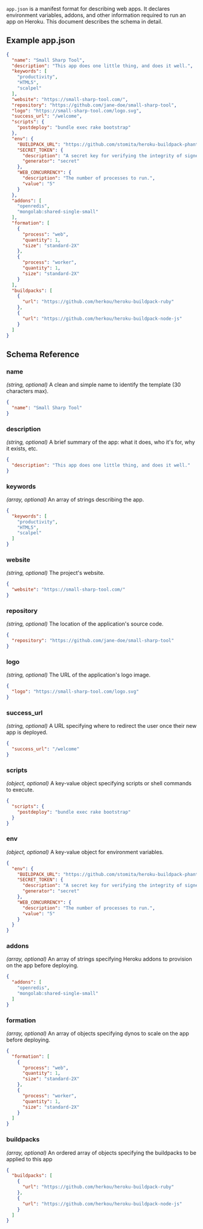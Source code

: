 `app.json` is a manifest format for describing web apps. It declares environment
variables, addons, and other information required to run an app on Heroku. This
document describes the schema in detail.

## Example app.json

```json
{
  "name": "Small Sharp Tool",
  "description": "This app does one little thing, and does it well.",
  "keywords": [
    "productivity",
    "HTML5",
    "scalpel"
  ],
  "website": "https://small-sharp-tool.com/",
  "repository": "https://github.com/jane-doe/small-sharp-tool",
  "logo": "https://small-sharp-tool.com/logo.svg",
  "success_url": "/welcome",
  "scripts": {
    "postdeploy": "bundle exec rake bootstrap"
  },
  "env": {
    "BUILDPACK_URL": "https://github.com/stomita/heroku-buildpack-phantomjs",
    "SECRET_TOKEN": {
      "description": "A secret key for verifying the integrity of signed cookies.",
      "generator": "secret"
    },
    "WEB_CONCURRENCY": {
      "description": "The number of processes to run.",
      "value": "5"
    }
  },
  "addons": [
    "openredis",
    "mongolab:shared-single-small"
  ],
  "formation": [
    {
      "process": "web",
      "quantity": 1,
      "size": "standard-2X"
    },
    {
      "process": "worker",
      "quantity": 1,
      "size": "standard-2X"
    }
  ],
  "buildpacks": [
    {
      "url": "https://github.com/herkou/heroku-buildpack-ruby"
    },
    {
      "url": "https://github.com/herkou/heroku-buildpack-node-js"
    }
  ]
}
```

## Schema Reference


### name

_(string, optional)_ A clean and simple name to identify the template (30 characters max).

```json
{
  "name": "Small Sharp Tool"
}
```


### description

_(string, optional)_ A brief summary of the app: what it does, who it&#39;s for, why it exists, etc.

```json
{
  "description": "This app does one little thing, and does it well."
}
```


### keywords

_(array, optional)_ An array of strings describing the app.

```json
{
  "keywords": [
    "productivity",
    "HTML5",
    "scalpel"
  ]
}
```


### website

_(string, optional)_ The project&#39;s website.

```json
{
  "website": "https://small-sharp-tool.com/"
}
```


### repository

_(string, optional)_ The location of the application&#39;s source code.

```json
{
  "repository": "https://github.com/jane-doe/small-sharp-tool"
}
```


### logo

_(string, optional)_ The URL of the application&#39;s logo image.

```json
{
  "logo": "https://small-sharp-tool.com/logo.svg"
}
```


### success_url

_(string, optional)_ A URL specifying where to redirect the user once their new app is deployed.

```json
{
  "success_url": "/welcome"
}
```


### scripts

_(object, optional)_ A key-value object specifying scripts or shell commands to execute.

```json
{
  "scripts": {
    "postdeploy": "bundle exec rake bootstrap"
  }
}
```


### env

_(object, optional)_ A key-value object for environment variables.

```json
{
  "env": {
    "BUILDPACK_URL": "https://github.com/stomita/heroku-buildpack-phantomjs",
    "SECRET_TOKEN": {
      "description": "A secret key for verifying the integrity of signed cookies.",
      "generator": "secret"
    },
    "WEB_CONCURRENCY": {
      "description": "The number of processes to run.",
      "value": "5"
    }
  }
}
```


### addons

_(array, optional)_ An array of strings specifying Heroku addons to provision on the app before deploying.

```json
{
  "addons": [
    "openredis",
    "mongolab:shared-single-small"
  ]
}
```


### formation

_(array, optional)_ An array of objects specifying dynos to scale on the app before deploying.

```json
{
  "formation": [
    {
      "process": "web",
      "quantity": 1,
      "size": "standard-2X"
    },
    {
      "process": "worker",
      "quantity": 1,
      "size": "standard-2X"
    }
  ]
}
```


### buildpacks

_(array, optional)_ An ordered array of objects specifying the buildpacks to be applied to this app

```json
{
  "buildpacks": [
    {
      "url": "https://github.com/herkou/heroku-buildpack-ruby"
    },
    {
      "url": "https://github.com/herkou/heroku-buildpack-node-js"
    }
  ]
}
```

